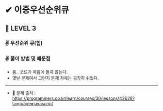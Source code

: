 # ✔ 이중우선순위큐

## 🌈 LEVEL 3

### ✌ 우선순위 큐(힙)

### ✌ 풀이 방법 및 배운점
- 음.. 코드가 마음에 들지 않는다.
- 옛날 문제여서 그런지 문제 자체는 굉장히 쉬웠다.

--- 

- 📌 문제 출처 : https://programmers.co.kr/learn/courses/30/lessons/42628?language=javascript
